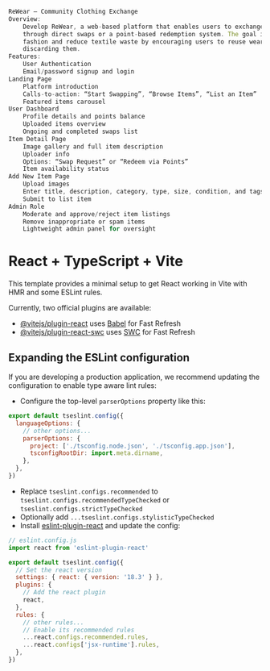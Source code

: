 ```js
ReWear – Community Clothing Exchange 
Overview: 
    Develop ReWear, a web-based platform that enables users to exchange unused clothing 
    through direct swaps or a point-based redemption system. The goal is to promote sustainable 
    fashion and reduce textile waste by encouraging users to reuse wearable garments instead of 
    discarding them. 
Features: 
    User Authentication 
    Email/password signup and login 
Landing Page 
    Platform introduction 
    Calls-to-action: “Start Swapping”, “Browse Items”, “List an Item” 
    Featured items carousel 
User Dashboard 
    Profile details and points balance 
    Uploaded items overview 
    Ongoing and completed swaps list 
Item Detail Page 
    Image gallery and full item description 
    Uploader info 
    Options: “Swap Request” or “Redeem via Points” 
    Item availability status 
Add New Item Page 
    Upload images 
    Enter title, description, category, type, size, condition, and tags 
    Submit to list item 
Admin Role 
    Moderate and approve/reject item listings 
    Remove inappropriate or spam items 
    Lightweight admin panel for oversight 
```

# React + TypeScript + Vite

This template provides a minimal setup to get React working in Vite with HMR and some ESLint rules.

Currently, two official plugins are available:

- [@vitejs/plugin-react](https://github.com/vitejs/vite-plugin-react/blob/main/packages/plugin-react/README.md) uses [Babel](https://babeljs.io/) for Fast Refresh
- [@vitejs/plugin-react-swc](https://github.com/vitejs/vite-plugin-react-swc) uses [SWC](https://swc.rs/) for Fast Refresh

## Expanding the ESLint configuration

If you are developing a production application, we recommend updating the configuration to enable type aware lint rules:

- Configure the top-level `parserOptions` property like this:

```js
export default tseslint.config({
  languageOptions: {
    // other options...
    parserOptions: {
      project: ['./tsconfig.node.json', './tsconfig.app.json'],
      tsconfigRootDir: import.meta.dirname,
    },
  },
})
```

- Replace `tseslint.configs.recommended` to `tseslint.configs.recommendedTypeChecked` or `tseslint.configs.strictTypeChecked`
- Optionally add `...tseslint.configs.stylisticTypeChecked`
- Install [eslint-plugin-react](https://github.com/jsx-eslint/eslint-plugin-react) and update the config:

```js
// eslint.config.js
import react from 'eslint-plugin-react'

export default tseslint.config({
  // Set the react version
  settings: { react: { version: '18.3' } },
  plugins: {
    // Add the react plugin
    react,
  },
  rules: {
    // other rules...
    // Enable its recommended rules
    ...react.configs.recommended.rules,
    ...react.configs['jsx-runtime'].rules,
  },
})
```
